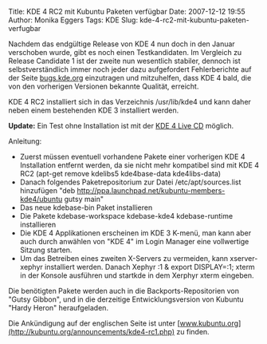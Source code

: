 Title: KDE 4 RC2 mit Kubuntu Paketen verfügbar
Date: 2007-12-12 19:55
Author: Monika Eggers
Tags: KDE
Slug: kde-4-rc2-mit-kubuntu-paketen-verfugbar

Nachdem das endgültige Release von KDE 4 nun doch in den Januar
verschoben wurde, gibt es noch einen Testkandidaten. Im Vergleich zu
Release Candidate 1 ist der zweite nun wesentlich stabiler, dennoch ist
selbstverständlich immer noch jeder dazu aufgefordert Fehlerberichte auf
der Seite
[bugs.kde.org](http://bugs.kde.org/ "http://bugs.kde.org:") einzutragen und mitzuhelfen, dass KDE 4 bald, die von den
vorherigen Versionen bekannte Qualität, erreicht.


KDE 4 RC2 installiert sich in das Verzeichnis /usr/lib/kde4 und kann
daher neben einem bestehenden KDE 3 installiert werden.  

**Update:** Ein Test ohne Installation ist mit der [KDE 4 Live
CD](http://kubuntu.org/~jriddell/cds/kubuntu-kde4-rc2.iso "KDE 4 LiveCD")
möglich.


<!--break--><!--break-->

Anleitung:


-   Zuerst müssen eventuell vorhandene Pakete einer vorherigen KDE 4
    Installation entfernt werden, da sie nicht mehr kompatibel sind mit
    KDE 4 RC2 (apt-get remove kdelibs5 kde4base-data kde4libs-data)
-   Danach folgendes Paketrepositorium zur Datei /etc/apt/sources.list
    hinzufügen "deb
    <http://ppa.launchpad.net/kubuntu-members-kde4/ubuntu> gutsy main"
-   Das neue kdebase-bin Paket installieren
-   Die Pakete kdebase-workspace kdebase-kde4 kdebase-runtime
    installieren
-   Die KDE 4 Applikationen erscheinen im KDE 3 K-menü, man kann aber
    auch durch anwählen von "KDE 4" im Login Manager eine vollwertige
    Sitzung starten.
-   Um das Betreiben eines zweiten X-Servers zu vermeiden, kann
    xserver-xephyr installiert werden. Danach Xephyr :1 & export
    DISPLAY=:1; xterm in der Konsole ausführen und startkde in dem
    Xerphyr xterm eingeben.


Die benötigten Pakete werden auch in die Backports-Repositorien von
"Gutsy Gibbon", und in die derzeitige Entwicklungsversion von Kubuntu
"Hardy Heron" heraufgeladen.


Die Ankündigung auf der englischen Seite ist unter
[www.kubuntu.org](http://kubuntu.org/announcements/kde4-rc1.php) zu
finden.



